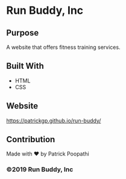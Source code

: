 # Run Buddy, Inc

## Purpose
A website that offers fitness training services. 

## Built With
* HTML
* CSS

## Website
https://patrickgp.github.io/run-buddy/

## Contribution
Made with ❤️ by Patrick Poopathi

### ©️2019 Run Buddy, Inc 
